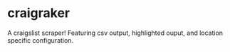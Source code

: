 # craigraker
A craigslist scraper! Featuring csv output, highlighted ouput, and location specific configuration.
